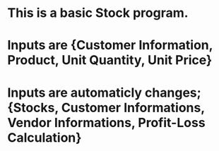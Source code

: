 # This is a basic Stock program.
# Inputs are {Customer Information, Product, Unit Quantity, Unit Price}
# Inputs are automaticly changes; {Stocks, Customer Informations, Vendor Informations, Profit-Loss Calculation}
